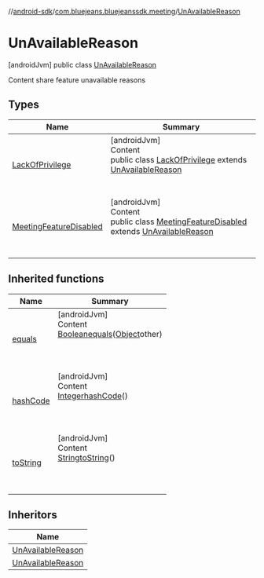 //[android-sdk](../../../index.md)/[com.bluejeans.bluejeanssdk.meeting](../index.md)/[UnAvailableReason](index.md)



# UnAvailableReason  
 [androidJvm] public class [UnAvailableReason](index.md)

Content share feature unavailable reasons

   


## Types  
  
|  Name |  Summary | 
|---|---|
| <a name="com.bluejeans.bluejeanssdk.meeting/UnAvailableReason.LackOfPrivilege///PointingToDeclaration/"></a>[LackOfPrivilege](-lack-of-privilege/index.md)| <a name="com.bluejeans.bluejeanssdk.meeting/UnAvailableReason.LackOfPrivilege///PointingToDeclaration/"></a>[androidJvm]  <br>Content  <br>public class [LackOfPrivilege](-lack-of-privilege/index.md) extends [UnAvailableReason](index.md)  <br><br><br>|
| <a name="com.bluejeans.bluejeanssdk.meeting/UnAvailableReason.MeetingFeatureDisabled///PointingToDeclaration/"></a>[MeetingFeatureDisabled](-meeting-feature-disabled/index.md)| <a name="com.bluejeans.bluejeanssdk.meeting/UnAvailableReason.MeetingFeatureDisabled///PointingToDeclaration/"></a>[androidJvm]  <br>Content  <br>public class [MeetingFeatureDisabled](-meeting-feature-disabled/index.md) extends [UnAvailableReason](index.md)  <br><br><br>|


## Inherited functions  
  
|  Name |  Summary | 
|---|---|
| <a name="kotlin/UnAvailableReason/equals/#kotlin.Any?/PointingToDeclaration/"></a>[equals](index.md#-204268243%2FFunctions%2F-435046686)| <a name="kotlin/UnAvailableReason/equals/#kotlin.Any?/PointingToDeclaration/"></a>[androidJvm]  <br>Content  <br>[Boolean](https://developer.android.com/reference/kotlin/java/lang/Boolean.html)[equals](index.md#-204268243%2FFunctions%2F-435046686)([Object](https://developer.android.com/reference/kotlin/java/lang/Object.html)other)  <br>  <br><br><br>|
| <a name="kotlin/UnAvailableReason/hashCode/#/PointingToDeclaration/"></a>[hashCode](index.md#-1421077223%2FFunctions%2F-435046686)| <a name="kotlin/UnAvailableReason/hashCode/#/PointingToDeclaration/"></a>[androidJvm]  <br>Content  <br>[Integer](https://developer.android.com/reference/kotlin/java/lang/Integer.html)[hashCode](index.md#-1421077223%2FFunctions%2F-435046686)()  <br>  <br><br><br>|
| <a name="kotlin/UnAvailableReason/toString/#/PointingToDeclaration/"></a>[toString](index.md#-1599243288%2FFunctions%2F-435046686)| <a name="kotlin/UnAvailableReason/toString/#/PointingToDeclaration/"></a>[androidJvm]  <br>Content  <br>[String](https://developer.android.com/reference/kotlin/java/lang/String.html)[toString](index.md#-1599243288%2FFunctions%2F-435046686)()  <br>  <br><br><br>|


## Inheritors  
  
|  Name | 
|---|
| <a name="com.bluejeans.bluejeanssdk.meeting/UnAvailableReason.MeetingFeatureDisabled///PointingToDeclaration/"></a>[UnAvailableReason](-meeting-feature-disabled/index.md)|
| <a name="com.bluejeans.bluejeanssdk.meeting/UnAvailableReason.LackOfPrivilege///PointingToDeclaration/"></a>[UnAvailableReason](-lack-of-privilege/index.md)|

